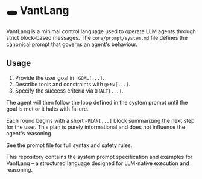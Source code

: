# 🕳️ VantLang

VantLang is a minimal control language used to operate LLM agents through strict
block-based messages. The `core/prompt/system.md` file defines the canonical
prompt that governs an agent's behaviour.

## Usage

1. Provide the user goal in `!GOAL[...]`.
2. Describe tools and constraints with `@ENV[...]`.
3. Specify the success criteria via `ΩHALT[...]`.

The agent will then follow the loop defined in the system prompt until the goal
is met or it halts with failure.

Each round begins with a short `~PLAN[...]` block summarizing the next step for the user. This plan is purely informational and does not influence the agent's reasoning.

See the prompt file for full syntax and safety rules.

This repository contains the system prompt specification and examples for VantLang – a structured language designed for LLM-native execution and reasoning.
